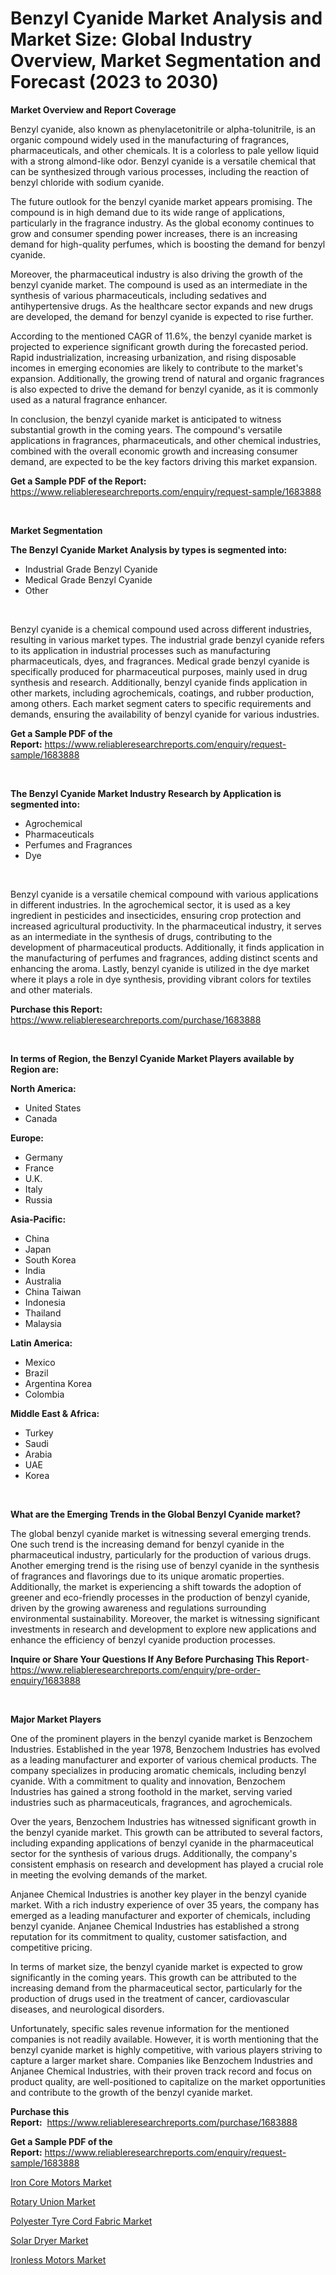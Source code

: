 <p><h1>Benzyl Cyanide Market Analysis and Market Size: Global Industry Overview, Market Segmentation and Forecast (2023 to 2030)</h1></p><p><strong>Market Overview and Report Coverage</strong></p>
<p><p>Benzyl cyanide, also known as phenylacetonitrile or alpha-tolunitrile, is an organic compound widely used in the manufacturing of fragrances, pharmaceuticals, and other chemicals. It is a colorless to pale yellow liquid with a strong almond-like odor. Benzyl cyanide is a versatile chemical that can be synthesized through various processes, including the reaction of benzyl chloride with sodium cyanide.</p><p>The future outlook for the benzyl cyanide market appears promising. The compound is in high demand due to its wide range of applications, particularly in the fragrance industry. As the global economy continues to grow and consumer spending power increases, there is an increasing demand for high-quality perfumes, which is boosting the demand for benzyl cyanide.</p><p>Moreover, the pharmaceutical industry is also driving the growth of the benzyl cyanide market. The compound is used as an intermediate in the synthesis of various pharmaceuticals, including sedatives and antihypertensive drugs. As the healthcare sector expands and new drugs are developed, the demand for benzyl cyanide is expected to rise further.</p><p>According to the mentioned CAGR of 11.6%, the benzyl cyanide market is projected to experience significant growth during the forecasted period. Rapid industrialization, increasing urbanization, and rising disposable incomes in emerging economies are likely to contribute to the market's expansion. Additionally, the growing trend of natural and organic fragrances is also expected to drive the demand for benzyl cyanide, as it is commonly used as a natural fragrance enhancer.</p><p>In conclusion, the benzyl cyanide market is anticipated to witness substantial growth in the coming years. The compound's versatile applications in fragrances, pharmaceuticals, and other chemical industries, combined with the overall economic growth and increasing consumer demand, are expected to be the key factors driving this market expansion.</p></p>
<p><strong>Get a Sample PDF of the Report:</strong> <a href="https://www.reliableresearchreports.com/enquiry/request-sample/1683888">https://www.reliableresearchreports.com/enquiry/request-sample/1683888</a></p>
<p>&nbsp;</p>
<p><strong>Market Segmentation</strong></p>
<p><strong>The Benzyl Cyanide Market Analysis by types is segmented into:</strong></p>
<p><ul><li>Industrial Grade Benzyl Cyanide</li><li>Medical Grade Benzyl Cyanide</li><li>Other</li></ul></p>
<p>&nbsp;</p>
<p><p>Benzyl cyanide is a chemical compound used across different industries, resulting in various market types. The industrial grade benzyl cyanide refers to its application in industrial processes such as manufacturing pharmaceuticals, dyes, and fragrances. Medical grade benzyl cyanide is specifically produced for pharmaceutical purposes, mainly used in drug synthesis and research. Additionally, benzyl cyanide finds application in other markets, including agrochemicals, coatings, and rubber production, among others. Each market segment caters to specific requirements and demands, ensuring the availability of benzyl cyanide for various industries.</p></p>
<p><strong>Get a Sample PDF of the Report:</strong>&nbsp;<a href="https://www.reliableresearchreports.com/enquiry/request-sample/1683888">https://www.reliableresearchreports.com/enquiry/request-sample/1683888</a></p>
<p>&nbsp;</p>
<p><strong>The Benzyl Cyanide Market Industry Research by Application is segmented into:</strong></p>
<p><ul><li>Agrochemical</li><li>Pharmaceuticals</li><li>Perfumes and Fragrances</li><li>Dye</li></ul></p>
<p>&nbsp;</p>
<p><p>Benzyl cyanide is a versatile chemical compound with various applications in different industries. In the agrochemical sector, it is used as a key ingredient in pesticides and insecticides, ensuring crop protection and increased agricultural productivity. In the pharmaceutical industry, it serves as an intermediate in the synthesis of drugs, contributing to the development of pharmaceutical products. Additionally, it finds application in the manufacturing of perfumes and fragrances, adding distinct scents and enhancing the aroma. Lastly, benzyl cyanide is utilized in the dye market where it plays a role in dye synthesis, providing vibrant colors for textiles and other materials.</p></p>
<p><strong>Purchase this Report:</strong>&nbsp; <a href="https://www.reliableresearchreports.com/purchase/1683888">https://www.reliableresearchreports.com/purchase/1683888</a></p>
<p>&nbsp;</p>
<p><strong>In terms of Region, the Benzyl Cyanide Market Players available by Region are:</strong></p>
<p>
    <p> <strong> North America: </strong>
        <ul>
            <li>United States</li>
            <li>Canada</li>
        </ul>
        </p> 
    <p> <strong> Europe: </strong>
        <ul>
            <li>Germany</li>
            <li>France</li>
            <li>U.K.</li>
            <li>Italy</li>
            <li>Russia</li>
        </ul>
        </p> 
    <p> <strong> Asia-Pacific: </strong>
        <ul>
            <li>China</li>
            <li>Japan</li>
            <li>South Korea</li>
            <li>India</li>
            <li>Australia</li>
            <li>China Taiwan</li>
            <li>Indonesia</li>
            <li>Thailand</li>
            <li>Malaysia</li>
        </ul>
        </p> 
    <p> <strong> Latin America: </strong>
        <ul>
            <li>Mexico</li>
            <li>Brazil</li>
            <li>Argentina Korea</li>
            <li>Colombia</li>
        </ul>
        </p> 
    <p> <strong> Middle East & Africa: </strong>
        <ul>
            <li>Turkey</li>
            <li>Saudi</li>
            <li>Arabia</li>
            <li>UAE</li>
            <li>Korea</li>
        </ul>
    </p>
    </p>
<p>&nbsp;</p>
<p><strong>What are the Emerging Trends in the Global Benzyl Cyanide market?</strong></p>
<p><p>The global benzyl cyanide market is witnessing several emerging trends. One such trend is the increasing demand for benzyl cyanide in the pharmaceutical industry, particularly for the production of various drugs. Another emerging trend is the rising use of benzyl cyanide in the synthesis of fragrances and flavorings due to its unique aromatic properties. Additionally, the market is experiencing a shift towards the adoption of greener and eco-friendly processes in the production of benzyl cyanide, driven by the growing awareness and regulations surrounding environmental sustainability. Moreover, the market is witnessing significant investments in research and development to explore new applications and enhance the efficiency of benzyl cyanide production processes.</p></p>
<p><strong>Inquire or Share Your Questions If Any Before Purchasing This Report</strong>- <a href="https://www.reliableresearchreports.com/enquiry/pre-order-enquiry/1683888">https://www.reliableresearchreports.com/enquiry/pre-order-enquiry/1683888</a></p>
<p>&nbsp;</p>
<p><strong>Major Market Players</strong></p>
<p><p>One of the prominent players in the benzyl cyanide market is Benzochem Industries. Established in the year 1978, Benzochem Industries has evolved as a leading manufacturer and exporter of various chemical products. The company specializes in producing aromatic chemicals, including benzyl cyanide. With a commitment to quality and innovation, Benzochem Industries has gained a strong foothold in the market, serving varied industries such as pharmaceuticals, fragrances, and agrochemicals.</p><p>Over the years, Benzochem Industries has witnessed significant growth in the benzyl cyanide market. This growth can be attributed to several factors, including expanding applications of benzyl cyanide in the pharmaceutical sector for the synthesis of various drugs. Additionally, the company's consistent emphasis on research and development has played a crucial role in meeting the evolving demands of the market.</p><p>Anjanee Chemical Industries is another key player in the benzyl cyanide market. With a rich industry experience of over 35 years, the company has emerged as a leading manufacturer and exporter of chemicals, including benzyl cyanide. Anjanee Chemical Industries has established a strong reputation for its commitment to quality, customer satisfaction, and competitive pricing.</p><p>In terms of market size, the benzyl cyanide market is expected to grow significantly in the coming years. This growth can be attributed to the increasing demand from the pharmaceutical sector, particularly for the production of drugs used in the treatment of cancer, cardiovascular diseases, and neurological disorders.</p><p>Unfortunately, specific sales revenue information for the mentioned companies is not readily available. However, it is worth mentioning that the benzyl cyanide market is highly competitive, with various players striving to capture a larger market share. Companies like Benzochem Industries and Anjanee Chemical Industries, with their proven track record and focus on product quality, are well-positioned to capitalize on the market opportunities and contribute to the growth of the benzyl cyanide market.</p></p>
<p><strong>Purchase this Report:</strong>&nbsp;&nbsp;<a href="https://www.reliableresearchreports.com/purchase/1683888">https://www.reliableresearchreports.com/purchase/1683888</a></p>
<p></p>
<p><strong>Get a Sample PDF of the Report:</strong>&nbsp;<a href="https://www.reliableresearchreports.com/enquiry/request-sample/1683888">https://www.reliableresearchreports.com/enquiry/request-sample/1683888</a></p>
<p><p><a href="https://medium.com/@amrutreliable23/iron-core-motors-market-report-reveals-the-latest-trends-and-growth-opportunities-of-this-market-6f664b15969d">Iron Core Motors Market</a></p><p><a href="https://github.com/Chiragrp25/Market-Research-Report-List-1/blob/main/rotary-union-market.md">Rotary Union Market</a></p><p><a href="https://github.com/santosh758595/Market-Research-Report-List-1/blob/main/polyester-tyre-cord-fabric-market.md">Polyester Tyre Cord Fabric Market</a></p><p><a href="https://medium.com/@dylangilbert65/solar-dryer-market-analysis-and-sze-forecasted-for-period-from-2023-to-2030-77b6ca4fed86">Solar Dryer Market</a></p><p><a href="https://medium.com/@abhishekreliable23/ironless-motors-market-research-report-its-history-and-forecast-2023-to-2030-41adf29c70c9">Ironless Motors Market</a></p></p>